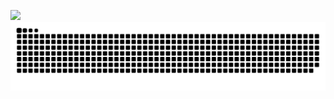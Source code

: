 ![](https://moe-counter.glitch.me/get/@codeacg.github.readme?theme=rule34)
<picture>
  <source media="(prefers-color-scheme: dark)" srcset="https://raw.githubusercontent.com/laoazhang/laoazhang/output/github-contribution-grid-snake-dark.svg">
  <source media="(prefers-color-scheme: light)" srcset="https://raw.githubusercontent.com/laoazhang/laoazhang/output/github-contribution-grid-snake.svg"> 
  <img alt="github contribution grid snake animation" src="https://raw.githubusercontent.com/laoazhang/laoazhang/output/github-contribution-grid-snake.svg"> 
</picture>


